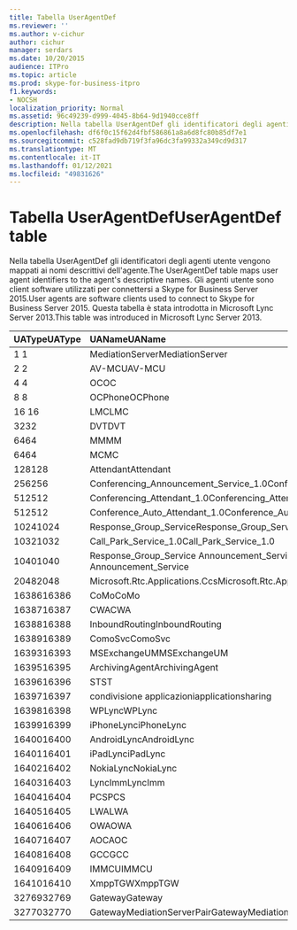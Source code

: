 ```yaml
---
title: Tabella UserAgentDef
ms.reviewer: ''
ms.author: v-cichur
author: cichur
manager: serdars
ms.date: 10/20/2015
audience: ITPro
ms.topic: article
ms.prod: skype-for-business-itpro
f1.keywords:
- NOCSH
localization_priority: Normal
ms.assetid: 96c49239-d999-4045-8b64-9d1940cce8ff
description: Nella tabella UserAgentDef gli identificatori degli agenti utente vengono mappati ai nomi descrittivi dell'agente. Gli agenti utente sono client software utilizzati per connettersi a Skype for Business Server 2015. Questa tabella è stata introdotta in Microsoft Lync Server 2013.
ms.openlocfilehash: df6f0c15f62d4fbf586861a8a6d8fc80b85df7e1
ms.sourcegitcommit: c528fad9db719f3fa96dc3fa99332a349cd9d317
ms.translationtype: MT
ms.contentlocale: it-IT
ms.lasthandoff: 01/12/2021
ms.locfileid: "49831626"
---
```

# <a name="useragentdef-table"></a><span data-ttu-id="b9b8d-105">Tabella UserAgentDef</span><span class="sxs-lookup"><span data-stu-id="b9b8d-105">UserAgentDef table</span></span>
 
<span data-ttu-id="b9b8d-106">Nella tabella UserAgentDef gli identificatori degli agenti utente vengono mappati ai nomi descrittivi dell'agente.</span><span class="sxs-lookup"><span data-stu-id="b9b8d-106">The UserAgentDef table maps user agent identifiers to the agent's descriptive names.</span></span> <span data-ttu-id="b9b8d-107">Gli agenti utente sono client software utilizzati per connettersi a Skype for Business Server 2015.</span><span class="sxs-lookup"><span data-stu-id="b9b8d-107">User agents are software clients used to connect to Skype for Business Server 2015.</span></span> <span data-ttu-id="b9b8d-108">Questa tabella è stata introdotta in Microsoft Lync Server 2013.</span><span class="sxs-lookup"><span data-stu-id="b9b8d-108">This table was introduced in Microsoft Lync Server 2013.</span></span>
  
|<span data-ttu-id="b9b8d-109">**UAType**</span><span class="sxs-lookup"><span data-stu-id="b9b8d-109">**UAType**</span></span>|<span data-ttu-id="b9b8d-110">**UAName**</span><span class="sxs-lookup"><span data-stu-id="b9b8d-110">**UAName**</span></span>|<span data-ttu-id="b9b8d-111">**UACategory**</span><span class="sxs-lookup"><span data-stu-id="b9b8d-111">**UACategory**</span></span>|
|:-----|:-----|:-----|
|<span data-ttu-id="b9b8d-112">1 </span><span class="sxs-lookup"><span data-stu-id="b9b8d-112">1</span></span>  <br/> |<span data-ttu-id="b9b8d-113">MediationServer</span><span class="sxs-lookup"><span data-stu-id="b9b8d-113">MediationServer</span></span>  <br/> |<span data-ttu-id="b9b8d-114">MediationServer</span><span class="sxs-lookup"><span data-stu-id="b9b8d-114">MediationServer</span></span>  <br/> |
|<span data-ttu-id="b9b8d-115">2 </span><span class="sxs-lookup"><span data-stu-id="b9b8d-115">2</span></span>  <br/> |<span data-ttu-id="b9b8d-116">AV-MCU</span><span class="sxs-lookup"><span data-stu-id="b9b8d-116">AV-MCU</span></span>  <br/> |<span data-ttu-id="b9b8d-117">AV-MCU</span><span class="sxs-lookup"><span data-stu-id="b9b8d-117">AV-MCU</span></span>  <br/> |
|<span data-ttu-id="b9b8d-118">4 </span><span class="sxs-lookup"><span data-stu-id="b9b8d-118">4</span></span>  <br/> |<span data-ttu-id="b9b8d-119">OC</span><span class="sxs-lookup"><span data-stu-id="b9b8d-119">OC</span></span>  <br/> |<span data-ttu-id="b9b8d-120">OC</span><span class="sxs-lookup"><span data-stu-id="b9b8d-120">OC</span></span>  <br/> |
|<span data-ttu-id="b9b8d-121">8 </span><span class="sxs-lookup"><span data-stu-id="b9b8d-121">8</span></span>  <br/> |<span data-ttu-id="b9b8d-122">OCPhone</span><span class="sxs-lookup"><span data-stu-id="b9b8d-122">OCPhone</span></span>  <br/> |<span data-ttu-id="b9b8d-123">OCPhone</span><span class="sxs-lookup"><span data-stu-id="b9b8d-123">OCPhone</span></span>  <br/> |
|<span data-ttu-id="b9b8d-124">16 </span><span class="sxs-lookup"><span data-stu-id="b9b8d-124">16</span></span>  <br/> |<span data-ttu-id="b9b8d-125">LMC</span><span class="sxs-lookup"><span data-stu-id="b9b8d-125">LMC</span></span>  <br/> |<span data-ttu-id="b9b8d-126">LMC</span><span class="sxs-lookup"><span data-stu-id="b9b8d-126">LMC</span></span>  <br/> |
|<span data-ttu-id="b9b8d-127">32</span><span class="sxs-lookup"><span data-stu-id="b9b8d-127">32</span></span>  <br/> |<span data-ttu-id="b9b8d-128">DVT</span><span class="sxs-lookup"><span data-stu-id="b9b8d-128">DVT</span></span>  <br/> |<span data-ttu-id="b9b8d-129">DVT</span><span class="sxs-lookup"><span data-stu-id="b9b8d-129">DVT</span></span>  <br/> |
|<span data-ttu-id="b9b8d-130">64</span><span class="sxs-lookup"><span data-stu-id="b9b8d-130">64</span></span>  <br/> |<span data-ttu-id="b9b8d-131">MM</span><span class="sxs-lookup"><span data-stu-id="b9b8d-131">MM</span></span>  <br/> |<span data-ttu-id="b9b8d-132">MM</span><span class="sxs-lookup"><span data-stu-id="b9b8d-132">MM</span></span>  <br/> |
|<span data-ttu-id="b9b8d-133">64</span><span class="sxs-lookup"><span data-stu-id="b9b8d-133">64</span></span>  <br/> |<span data-ttu-id="b9b8d-134">MC</span><span class="sxs-lookup"><span data-stu-id="b9b8d-134">MC</span></span>  <br/> |<span data-ttu-id="b9b8d-135">MM</span><span class="sxs-lookup"><span data-stu-id="b9b8d-135">MM</span></span>  <br/> |
|<span data-ttu-id="b9b8d-136">128</span><span class="sxs-lookup"><span data-stu-id="b9b8d-136">128</span></span>  <br/> |<span data-ttu-id="b9b8d-137">Attendant</span><span class="sxs-lookup"><span data-stu-id="b9b8d-137">Attendant</span></span>  <br/> |<span data-ttu-id="b9b8d-138">Attendant</span><span class="sxs-lookup"><span data-stu-id="b9b8d-138">Attendant</span></span>  <br/> |
|<span data-ttu-id="b9b8d-139">256</span><span class="sxs-lookup"><span data-stu-id="b9b8d-139">256</span></span>  <br/> |<span data-ttu-id="b9b8d-140">Conferencing_Announcement_Service_1.0</span><span class="sxs-lookup"><span data-stu-id="b9b8d-140">Conferencing_Announcement_Service_1.0</span></span>  <br/> |<span data-ttu-id="b9b8d-141">CAS</span><span class="sxs-lookup"><span data-stu-id="b9b8d-141">CAS</span></span>  <br/> |
|<span data-ttu-id="b9b8d-142">512</span><span class="sxs-lookup"><span data-stu-id="b9b8d-142">512</span></span>  <br/> |<span data-ttu-id="b9b8d-143">Conferencing_Attendant_1.0</span><span class="sxs-lookup"><span data-stu-id="b9b8d-143">Conferencing_Attendant_1.0</span></span>  <br/> |<span data-ttu-id="b9b8d-144">CAA</span><span class="sxs-lookup"><span data-stu-id="b9b8d-144">CAA</span></span>  <br/> |
|<span data-ttu-id="b9b8d-145">512</span><span class="sxs-lookup"><span data-stu-id="b9b8d-145">512</span></span>  <br/> |<span data-ttu-id="b9b8d-146">Conference_Auto_Attendant_1.0</span><span class="sxs-lookup"><span data-stu-id="b9b8d-146">Conference_Auto_Attendant_1.0</span></span>  <br/> |<span data-ttu-id="b9b8d-147">CAA</span><span class="sxs-lookup"><span data-stu-id="b9b8d-147">CAA</span></span>  <br/> |
|<span data-ttu-id="b9b8d-148">1024</span><span class="sxs-lookup"><span data-stu-id="b9b8d-148">1024</span></span>  <br/> |<span data-ttu-id="b9b8d-149">Response_Group_Service</span><span class="sxs-lookup"><span data-stu-id="b9b8d-149">Response_Group_Service</span></span>  <br/> |<span data-ttu-id="b9b8d-150">RGS</span><span class="sxs-lookup"><span data-stu-id="b9b8d-150">RGS</span></span>  <br/> |
|<span data-ttu-id="b9b8d-151">1032</span><span class="sxs-lookup"><span data-stu-id="b9b8d-151">1032</span></span>  <br/> |<span data-ttu-id="b9b8d-152">Call_Park_Service_1.0</span><span class="sxs-lookup"><span data-stu-id="b9b8d-152">Call_Park_Service_1.0</span></span>  <br/> |<span data-ttu-id="b9b8d-153">CPS</span><span class="sxs-lookup"><span data-stu-id="b9b8d-153">CPS</span></span>  <br/> |
|<span data-ttu-id="b9b8d-154">1040</span><span class="sxs-lookup"><span data-stu-id="b9b8d-154">1040</span></span>  <br/> |<span data-ttu-id="b9b8d-155">Response_Group_Service Announcement_Service</span><span class="sxs-lookup"><span data-stu-id="b9b8d-155">Response_Group_Service Announcement_Service</span></span>  <br/> |<span data-ttu-id="b9b8d-156">AS</span><span class="sxs-lookup"><span data-stu-id="b9b8d-156">AS</span></span>  <br/> |
|<span data-ttu-id="b9b8d-157">2048</span><span class="sxs-lookup"><span data-stu-id="b9b8d-157">2048</span></span>  <br/> |<span data-ttu-id="b9b8d-158">Microsoft.Rtc.Applications.Ccs</span><span class="sxs-lookup"><span data-stu-id="b9b8d-158">Microsoft.Rtc.Applications.Ccs</span></span>  <br/> |<span data-ttu-id="b9b8d-159">CCS</span><span class="sxs-lookup"><span data-stu-id="b9b8d-159">CCS</span></span>  <br/> |
|<span data-ttu-id="b9b8d-160">16386</span><span class="sxs-lookup"><span data-stu-id="b9b8d-160">16386</span></span>  <br/> |<span data-ttu-id="b9b8d-161">CoMo</span><span class="sxs-lookup"><span data-stu-id="b9b8d-161">CoMo</span></span>  <br/> |<span data-ttu-id="b9b8d-162">CoMo</span><span class="sxs-lookup"><span data-stu-id="b9b8d-162">CoMo</span></span>  <br/> |
|<span data-ttu-id="b9b8d-163">16387</span><span class="sxs-lookup"><span data-stu-id="b9b8d-163">16387</span></span>  <br/> |<span data-ttu-id="b9b8d-164">CWA</span><span class="sxs-lookup"><span data-stu-id="b9b8d-164">CWA</span></span>  <br/> |<span data-ttu-id="b9b8d-165">CWA</span><span class="sxs-lookup"><span data-stu-id="b9b8d-165">CWA</span></span>  <br/> |
|<span data-ttu-id="b9b8d-166">16388</span><span class="sxs-lookup"><span data-stu-id="b9b8d-166">16388</span></span>  <br/> |<span data-ttu-id="b9b8d-167">InboundRouting</span><span class="sxs-lookup"><span data-stu-id="b9b8d-167">InboundRouting</span></span>  <br/> |<span data-ttu-id="b9b8d-168">InboundRouting</span><span class="sxs-lookup"><span data-stu-id="b9b8d-168">InboundRouting</span></span>  <br/> |
|<span data-ttu-id="b9b8d-169">16389</span><span class="sxs-lookup"><span data-stu-id="b9b8d-169">16389</span></span>  <br/> |<span data-ttu-id="b9b8d-170">ComoSvc</span><span class="sxs-lookup"><span data-stu-id="b9b8d-170">ComoSvc</span></span>  <br/> |<span data-ttu-id="b9b8d-171">ComoSvc</span><span class="sxs-lookup"><span data-stu-id="b9b8d-171">ComoSvc</span></span>  <br/> |
|<span data-ttu-id="b9b8d-172">16393</span><span class="sxs-lookup"><span data-stu-id="b9b8d-172">16393</span></span>  <br/> |<span data-ttu-id="b9b8d-173">MSExchangeUM</span><span class="sxs-lookup"><span data-stu-id="b9b8d-173">MSExchangeUM</span></span>  <br/> |<span data-ttu-id="b9b8d-174">ExUM</span><span class="sxs-lookup"><span data-stu-id="b9b8d-174">ExUM</span></span>  <br/> |
|<span data-ttu-id="b9b8d-175">16395</span><span class="sxs-lookup"><span data-stu-id="b9b8d-175">16395</span></span>  <br/> |<span data-ttu-id="b9b8d-176">ArchivingAgent</span><span class="sxs-lookup"><span data-stu-id="b9b8d-176">ArchivingAgent</span></span>  <br/> |<span data-ttu-id="b9b8d-177">ARCHAGENT</span><span class="sxs-lookup"><span data-stu-id="b9b8d-177">ARCHAGENT</span></span>  <br/> |
|<span data-ttu-id="b9b8d-178">16396</span><span class="sxs-lookup"><span data-stu-id="b9b8d-178">16396</span></span>  <br/> |<span data-ttu-id="b9b8d-179">ST</span><span class="sxs-lookup"><span data-stu-id="b9b8d-179">ST</span></span>  <br/> |<span data-ttu-id="b9b8d-180">ST</span><span class="sxs-lookup"><span data-stu-id="b9b8d-180">ST</span></span>  <br/> |
|<span data-ttu-id="b9b8d-181">16397</span><span class="sxs-lookup"><span data-stu-id="b9b8d-181">16397</span></span>  <br/> |<span data-ttu-id="b9b8d-182">condivisione applicazioni</span><span class="sxs-lookup"><span data-stu-id="b9b8d-182">applicationsharing</span></span>  <br/> |<span data-ttu-id="b9b8d-183">ASMCU</span><span class="sxs-lookup"><span data-stu-id="b9b8d-183">ASMCU</span></span>  <br/> |
|<span data-ttu-id="b9b8d-184">16398</span><span class="sxs-lookup"><span data-stu-id="b9b8d-184">16398</span></span>  <br/> |<span data-ttu-id="b9b8d-185">WPLync</span><span class="sxs-lookup"><span data-stu-id="b9b8d-185">WPLync</span></span>  <br/> |<span data-ttu-id="b9b8d-186">WPLync</span><span class="sxs-lookup"><span data-stu-id="b9b8d-186">WPLync</span></span>  <br/> |
|<span data-ttu-id="b9b8d-187">16399</span><span class="sxs-lookup"><span data-stu-id="b9b8d-187">16399</span></span>  <br/> |<span data-ttu-id="b9b8d-188">iPhoneLync</span><span class="sxs-lookup"><span data-stu-id="b9b8d-188">iPhoneLync</span></span>  <br/> |<span data-ttu-id="b9b8d-189">iPhoneLync</span><span class="sxs-lookup"><span data-stu-id="b9b8d-189">iPhoneLync</span></span>  <br/> |
|<span data-ttu-id="b9b8d-190">16400</span><span class="sxs-lookup"><span data-stu-id="b9b8d-190">16400</span></span>  <br/> |<span data-ttu-id="b9b8d-191">AndroidLync</span><span class="sxs-lookup"><span data-stu-id="b9b8d-191">AndroidLync</span></span>  <br/> |<span data-ttu-id="b9b8d-192">AndroidLync</span><span class="sxs-lookup"><span data-stu-id="b9b8d-192">AndroidLync</span></span>  <br/> |
|<span data-ttu-id="b9b8d-193">16401</span><span class="sxs-lookup"><span data-stu-id="b9b8d-193">16401</span></span>  <br/> |<span data-ttu-id="b9b8d-194">iPadLync</span><span class="sxs-lookup"><span data-stu-id="b9b8d-194">iPadLync</span></span>  <br/> |<span data-ttu-id="b9b8d-195">iPadLync</span><span class="sxs-lookup"><span data-stu-id="b9b8d-195">iPadLync</span></span>  <br/> |
|<span data-ttu-id="b9b8d-196">16402</span><span class="sxs-lookup"><span data-stu-id="b9b8d-196">16402</span></span>  <br/> |<span data-ttu-id="b9b8d-197">NokiaLync</span><span class="sxs-lookup"><span data-stu-id="b9b8d-197">NokiaLync</span></span>  <br/> |<span data-ttu-id="b9b8d-198">NokiaLync</span><span class="sxs-lookup"><span data-stu-id="b9b8d-198">NokiaLync</span></span>  <br/> |
|<span data-ttu-id="b9b8d-199">16403</span><span class="sxs-lookup"><span data-stu-id="b9b8d-199">16403</span></span>  <br/> |<span data-ttu-id="b9b8d-200">LyncImm</span><span class="sxs-lookup"><span data-stu-id="b9b8d-200">LyncImm</span></span>  <br/> |<span data-ttu-id="b9b8d-201">LyncImm</span><span class="sxs-lookup"><span data-stu-id="b9b8d-201">LyncImm</span></span>  <br/> |
|<span data-ttu-id="b9b8d-202">16404</span><span class="sxs-lookup"><span data-stu-id="b9b8d-202">16404</span></span>  <br/> |<span data-ttu-id="b9b8d-203">PCS</span><span class="sxs-lookup"><span data-stu-id="b9b8d-203">PCS</span></span>  <br/> |<span data-ttu-id="b9b8d-204">PCS</span><span class="sxs-lookup"><span data-stu-id="b9b8d-204">PCS</span></span>  <br/> |
|<span data-ttu-id="b9b8d-205">16405</span><span class="sxs-lookup"><span data-stu-id="b9b8d-205">16405</span></span>  <br/> |<span data-ttu-id="b9b8d-206">LWA</span><span class="sxs-lookup"><span data-stu-id="b9b8d-206">LWA</span></span>  <br/> |<span data-ttu-id="b9b8d-207">LWA</span><span class="sxs-lookup"><span data-stu-id="b9b8d-207">LWA</span></span>  <br/> |
|<span data-ttu-id="b9b8d-208">16406</span><span class="sxs-lookup"><span data-stu-id="b9b8d-208">16406</span></span>  <br/> |<span data-ttu-id="b9b8d-209">OWA</span><span class="sxs-lookup"><span data-stu-id="b9b8d-209">OWA</span></span>  <br/> |<span data-ttu-id="b9b8d-210">OWA</span><span class="sxs-lookup"><span data-stu-id="b9b8d-210">OWA</span></span>  <br/> |
|<span data-ttu-id="b9b8d-211">16407</span><span class="sxs-lookup"><span data-stu-id="b9b8d-211">16407</span></span>  <br/> |<span data-ttu-id="b9b8d-212">AOC</span><span class="sxs-lookup"><span data-stu-id="b9b8d-212">AOC</span></span>  <br/> |<span data-ttu-id="b9b8d-213">AOC</span><span class="sxs-lookup"><span data-stu-id="b9b8d-213">AOC</span></span>  <br/> |
|<span data-ttu-id="b9b8d-214">16408</span><span class="sxs-lookup"><span data-stu-id="b9b8d-214">16408</span></span>  <br/> |<span data-ttu-id="b9b8d-215">GCC</span><span class="sxs-lookup"><span data-stu-id="b9b8d-215">GCC</span></span>  <br/> |<span data-ttu-id="b9b8d-216">GCC</span><span class="sxs-lookup"><span data-stu-id="b9b8d-216">GCC</span></span>  <br/> |
|<span data-ttu-id="b9b8d-217">16409</span><span class="sxs-lookup"><span data-stu-id="b9b8d-217">16409</span></span>  <br/> |<span data-ttu-id="b9b8d-218">IMMCU</span><span class="sxs-lookup"><span data-stu-id="b9b8d-218">IMMCU</span></span>  <br/> |<span data-ttu-id="b9b8d-219">IMMCU</span><span class="sxs-lookup"><span data-stu-id="b9b8d-219">IMMCU</span></span>  <br/> |
|<span data-ttu-id="b9b8d-220">16410</span><span class="sxs-lookup"><span data-stu-id="b9b8d-220">16410</span></span>  <br/> |<span data-ttu-id="b9b8d-221">XmppTGW</span><span class="sxs-lookup"><span data-stu-id="b9b8d-221">XmppTGW</span></span>  <br/> |<span data-ttu-id="b9b8d-222">XmppGateway</span><span class="sxs-lookup"><span data-stu-id="b9b8d-222">XmppGateway</span></span>  <br/> |
|<span data-ttu-id="b9b8d-223">32769</span><span class="sxs-lookup"><span data-stu-id="b9b8d-223">32769</span></span>  <br/> |<span data-ttu-id="b9b8d-224">Gateway</span><span class="sxs-lookup"><span data-stu-id="b9b8d-224">Gateway</span></span>  <br/> |<span data-ttu-id="b9b8d-225">Gateway</span><span class="sxs-lookup"><span data-stu-id="b9b8d-225">Gateway</span></span>  <br/> |
|<span data-ttu-id="b9b8d-226">32770</span><span class="sxs-lookup"><span data-stu-id="b9b8d-226">32770</span></span>  <br/> |<span data-ttu-id="b9b8d-227">GatewayMediationServerPair</span><span class="sxs-lookup"><span data-stu-id="b9b8d-227">GatewayMediationServerPair</span></span>  <br/> |<span data-ttu-id="b9b8d-228">GatewayMediationServerPair</span><span class="sxs-lookup"><span data-stu-id="b9b8d-228">GatewayMediationServerPair</span></span>  <br/> |
   

